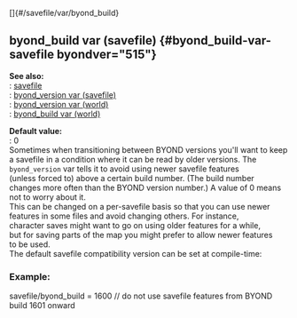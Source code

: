 []{#/savefile/var/byond_build}    
## byond_build var (savefile) {#byond_build-var-savefile byondver="515"}    
**See also:**    
:   [savefile](/ref/savefile.md)    
:   [byond_version var (savefile)](/ref/savefile/var/byond_version.md)    
:   [byond_version var (world)](/ref/world/var/byond_version.md)    
:   [byond_build var (world)](/ref/world/var/byond_build.md)    
<!-- -->    
**Default value:**    
:   0    
Sometimes when transitioning between BYOND versions you\'ll want to keep    
a savefile in a condition where it can be read by older versions. The    
`byond_version` var tells it to avoid using newer savefile features    
(unless forced to) above a certain build number. (The build number    
changes more often than the BYOND version number.) A value of 0 means    
not to worry about it.    
This can be changed on a per-savefile basis so that you can use newer    
features in some files and avoid changing others. For instance,    
character saves might want to go on using older features for a while,    
but for saving parts of the map you might prefer to allow newer features    
to be used.    
The default savefile compatibility version can be set at compile-time:    
### Example:    
savefile/byond_build = 1600 // do not use savefile features from BYOND    
build 1601 onward  